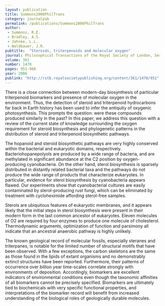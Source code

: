 ```yaml
---
layout: publication
title: Summons2006PhilTrans
category: journalpub
permalink: /publications/Summons2006PhilTrans
author: 
 - Summons, R.E.
 - Bradley, A.S.
 - Jahnke, L.L. 
 - Waldbauer, J.R. 
pubtitle:  "Steroids, triterpenoids and molecular oxygen"
journal: Philosophical Transactions of the Royal Society of London, Series B 
volume: 361 
number: 1470 
pages: 951-968 
year: 2006
publink: "http://rstb.royalsocietypublishing.org/content/361/1470/951"
---
```

There is a close connection between modern-day biosynthesis of particular triterpenoid biomarkers and presence of molecular oxygen in the environment. Thus, the detection of steroid and triterpenoid hydrocarbons far back in Earth history has been used to infer the antiquity of oxygenic photosynthesis. This prompts the question: were these compounds produced similarly in the past? In this paper, we address this question with a review of the current state of knowledge surrounding the oxygen requirement for steroid biosynthesis and phylogenetic patterns in the distribution of steroid and triterpenoid biosynthetic pathways.

The hopanoid and steroid biosynthetic pathways are very highly conserved within the bacterial and eukaryotic domains, respectively. Bacteriohopanepolyols are produced by a wide range of bacteria, and are methylated in significant abundance at the C2 position by oxygen-producing cyanobacteria. On the other hand, sterol biosynthesis is sparsely distributed in distantly related bacterial taxa and the pathways do not produce the wide range of products that characterize eukaryotes. In particular, evidence for sterol biosynthesis by cyanobacteria appears flawed. Our experiments show that cyanobacterial cultures are easily contaminated by sterol-producing rust fungi, which can be eliminated by treatment with cycloheximide affording sterol-free samples.

Sterols are ubiquitous features of eukaryotic membranes, and it appears likely that the initial steps in sterol biosynthesis were present in their modern form in the last common ancestor of eukaryotes. Eleven molecules of O2 are required by four enzymes to produce one molecule of cholesterol. Thermodynamic arguments, optimization of function and parsimony all indicate that an ancestral anaerobic pathway is highly unlikely.

The known geological record of molecular fossils, especially steranes and triterpanes, is notable for the limited number of structural motifs that have been observed. With a few exceptions, the carbon skeletons are the same as those found in the lipids of extant organisms and no demonstrably extinct structures have been reported. Furthermore, their patterns of occurrence over billion year time-scales correlate strongly with environments of deposition. Accordingly, biomarkers are excellent indicators of environmental conditions even though the taxonomic affinities of all biomarkers cannot be precisely specified. Biomarkers are ultimately tied to biochemicals with very specific functional properties, and interpretations of the biomarker record will benefit from increased understanding of the biological roles of geologically durable molecules.